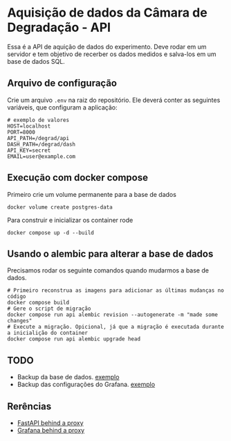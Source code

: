 # Aquisição de dados da Câmara de Degradação - API

Essa é a API de aquição de dados do experimento. Deve rodar em um servidor e tem objetivo de recerber os dados medidos e salva-los em um base de dados SQL.

## Arquivo de configuração

Crie um arquivo `.env` na raiz do repositório. Ele deverá conter as seguintes variáveis, que configuram a aplicação:

    # exemplo de valores
    HOST=localhost
    PORT=8000
    API_PATH=/degrad/api
    DASH_PATH=/degrad/dash
    API_KEY=secret
    EMAIL=user@example.com

## Execução com docker compose

Primeiro crie um volume permanente para a base de dados

    docker volume create postgres-data

Para construir e inicializar os container rode

    docker compose up -d --build

## Usando o alembic para alterar a base de dados

Precisamos rodar os seguinte comandos quando mudarmos a base de dados.

    # Primeiro reconstrua as imagens para adicionar as últimas mudanças no código
    docker compose build
    # Gere o script de migração
    docker compose run api alembic revision --autogenerate -m "made some changes"
    # Execute a migração. Opicional, já que a migração é executada durante a inicialição do container
    docker compose run api alembic upgrade head

## TODO

- Backup da base de dados. [exemplo](https://simplebackups.com/blog/docker-postgres-backup-restore-guide-with-examples/)
- Backup das configurações do Grafana. [exemplo](https://stackoverflow.com/questions/45207785/how-do-i-back-up-docker-volume-for-postgres)

## Rerências

- [FastAPI behind a proxy](https://fastapi.tiangolo.com/advanced/behind-a-proxy/)
- [Grafana behind a proxy](https://stackoverflow.com/questions/49786801/using-traefik-to-reverse-proxy-grafana-at-a-suburl-404-responses)
